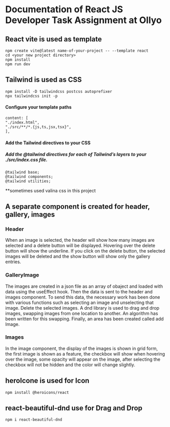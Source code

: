 # Documentation of React JS Developer Task Assignment at Ollyo

## React vite is used as template
    npm create vite@latest name-of-your-project -- --template react
    cd <your new project directory>
    npm install
    npm run dev

## Tailwind is used as CSS
    npm install -D tailwindcss postcss autoprefixer
    npx tailwindcss init -p
#### Configure your template paths
    content: [
    "./index.html",
    "./src/**/*.{js,ts,jsx,tsx}",
    ],
#### Add the Tailwind directives to your CSS
##### Add the @tailwind directives for each of Tailwind’s layers to your ./src/index.css file.
    @tailwind base;
    @tailwind components;
    @tailwind utilities;
**sometimes used valina css in this project

## A separate component is created for header, gallery, images

### Header
When an image is selected, the header will show how many images are selected and a delete button will be displayed. Hovering over the delete button will show the underline. If you click on the delete button, the selected images will be deleted and the show button will show only the gallery entries.

### GalleryImage
The images are created in a json file as an array of obaject and loaded with data using the useEffect hook. Then the data is sent to the header and images component. To send this data, the necessary work has been done with various functions such as selecting an image and unselecting that image. Delete the selected images. A dnd library is used to drag and drop images, swapping images from one location to another. An algorithm has been written for this swapping. Finally, an area has been created called add Image.

### Images
In the image component, the display of the images is shown in grid form, the first image is shown as a feature, the checkbox will show when hovering over the image, some opacity will appear on the image, after selecting the checkbox will not be hidden and the color will change slightly.

## heroIcone is used for Icon
    npm install @heroicons/react

## react-beautiful-dnd use for Drag and Drop
    npm i react-beautiful-dnd